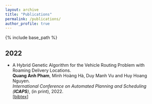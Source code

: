 ```yaml
---
layout: archive
title: "Publications"
permalink: /publications/
author_profile: true
---
```


{% include base_path %}

## 2022  
* A Hybrid Genetic Algorithm for the Vehicle Routing Problem with Roaming Delivery Locations.     
    **Quang Anh Pham**, Minh Hoàng Hà, Duy Manh Vu and Huy Hoang Nguyen.       
    <i>International Conference on Automated Planning and Scheduling (**ICAPS**)</i>, (in print), 2022.   
    [<a href="javascript:void(0)" onclick="(function(target, id) { if ($('#' + id).css('display') == 'block') { $('#' + id).hide('fast'); $(target).text('bibtex') } else { $('#' + id).show('fast'); $(target).text('bibtex▲') } })(this, 'bibtex-AnhICAPS22');">bibtex</a>]
<div id="bibtex-AnhICAPS22" style="display:none">
<pre>@inproceedings{AnhICAPS22,
  author    = {Quang Anh Pham and Minh Hoàng Hà and Duy Manh Vu and Huy Hoang Nguyen},
  title     = {A Hybrid Genetic Algorithm for the Vehicle Routing Problem with Roaming Delivery Locations},
  booktitle = {International Conference on Automated Planning and Scheduling (ICAPS)},
  year      = {2022}
}
</pre></div>   
